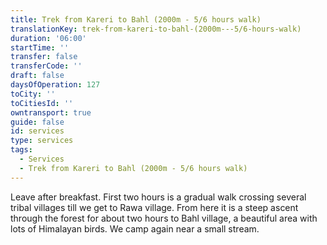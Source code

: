 ```yaml
---
title: Trek from Kareri to Bahl (2000m - 5/6 hours walk)
translationKey: trek-from-kareri-to-bahl-(2000m---5/6-hours-walk)
duration: '06:00'
startTime: ''
transfer: false
transferCode: ''
draft: false
daysOfOperation: 127
toCity: ''
toCitiesId: ''
owntransport: true
guide: false
id: services
type: services
tags:
  - Services
  - Trek from Kareri to Bahl (2000m - 5/6 hours walk)
---
```

Leave after breakfast. First two hours is a gradual walk crossing several tribal villages till we get to Rawa village. From here it is a steep ascent through the forest for about two hours to Bahl village, a beautiful area with lots of Himalayan birds. We camp again near a small stream.